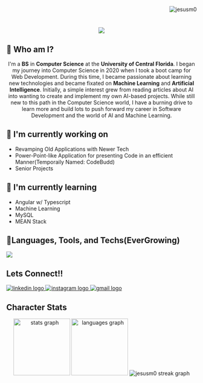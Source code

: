
<p align="right"> <img src="https://komarev.com/ghpvc/?username=jesusm0&label=Profile%20views&color=red&style=flat" alt="jesusm0" /> </p>
<h1 align="center">
    <img src="https://readme-typing-svg.herokuapp.com/?font=Doto&size=35&center=true&color=F75305&vCenter=true&width=1000&height=70&lines=+🙌+¡Bienienvenidos!+🙌+My+Name+is+Jesus+Molina!;" />
</h1>

## 🔎 Who am I?
<p align="center">I'm a <b>BS</b> in <b>Computer Science</b> at the <b>University of Central Florida</b>. I began my journey into Computer Science in 2020 when I took a boot camp for Web Development. During this time, I became passionate about learning new technologies and became fixated on <b>Machine Learning</b> and <b>Artificial Intelligence</b>. Initially, a simple interest grew from reading articles about AI into wanting  to create and implement my own AI-based projects. While still new to this path in the Computer Science world, I have a burning drive to learn more and build lots to push forward my career in Software Development and the world of AI and Machine Learning.</p>

## 🚧 I'm currently working on

- Revamping Old Applications with Newer Tech
- Power-Point-like Application for presenting Code in an efficient Manner(Temporaily Named: CodeBudd)
- Senior Projects

## 📓 I'm currently learning

- Angular w/ Typescript
- Machine Learning
- MySQL
- MEAN Stack

## 🤖Languages, Tools, and Techs(EverGrowing)
<p align="left">
  <a href="https://skillicons.dev">
    <img src="https://skillicons.dev/icons?i=c,java,py,html,css,javascript,typescript,angular,nodejs,npm,linux,windows,apple,git" />
  </a>
</p>

## Lets Connect!!
<p align="left">
  <!-- Linkedin Logo --> 
  <a href="www.linkedin.com/in/jesus-m0lina" target="_blank">
    <img src="https://skillicons.dev/icons?i=linkedin" alt="linkedin logo"  />
  </a>

  <!-- instagram Logo --> 
  <a href="https://www.instagram.com/_theonlychuycho_" target="_blank">
    <img src="https://skillicons.dev/icons?i=instagram" alt="instagram logo"  />
  </a>

  <!-- Gmail Logo -->
  <a href="mailto:jes.mol1978@gmail.com" target="_blank">
    <img src="https://skillicons.dev/icons?i=gmail" alt="gmail logo"  />
  </a>
</p>

## Character Stats
<div align="center">
<img src="https://github-readme-stats.vercel.app/api?username=JesusM0&hide_title=false&hide_rank=false&show_icons=true&include_all_commits=true&count_private=true&disable_animations=false&theme=dark&locale=en&hide_border=false&custom_title=Jesus%20Molina's%20GitHub%20Stats" height="150" alt="stats graph"  />
<img src="https://github-readme-stats.vercel.app/api/top-langs?username=JesusM0&locale=en&hide_title=false&layout=compact&card_width=320&langs_count=5&theme=dark&hide_border=false&custom_title=Coding%20Languages" height="150" alt="languages graph"  />
<img src="https://github-readme-streak-stats.herokuapp.com/?user=jesusm0&theme=dark" 
       alt="jesusm0 streak graph" />
</div>






